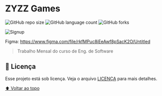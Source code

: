 # ZYZZ Games

![GitHub repo size](https://img.shields.io/github/repo-size/iuricode/README-template?style=for-the-badge)
![GitHub language count](https://img.shields.io/github/languages/count/iuricode/README-template?style=for-the-badge)
![GitHub forks](https://img.shields.io/github/forks/iuricode/README-template?style=for-the-badge)


<img src="https://cdn.discordapp.com/attachments/882329006110801931/983830273907097600/127.0.0.1_5500_index.html_2.png" alt="Signup">

Figma: https://www.figma.com/file/rkfMPuc8iEeAwf8pSacK2O/Untitled

> Trabalho Mensal do curso de Eng. de Software

## 📝 Licença

Esse projeto está sob licença. Veja o arquivo [LICENÇA](LICENSE.md) para mais detalhes.

[⬆ Voltar ao topo](#nome-do-projeto)<br>
